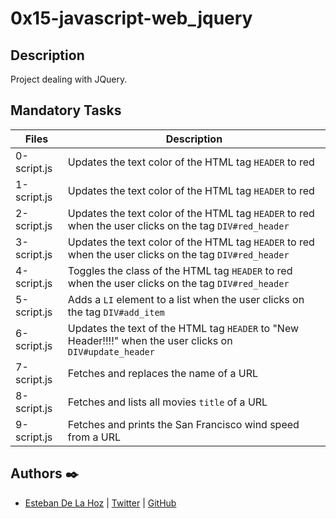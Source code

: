 # 0x15-javascript-web_jquery

## Description

Project dealing with JQuery.

## Mandatory Tasks

| Files | Description |
| ----- | ----------- |
| 0-script.js | Updates the text color of the HTML tag `HEADER` to red |
| 1-script.js | Updates the text color of the HTML tag `HEADER` to red |
| 2-script.js | Updates the text color of the HTML tag `HEADER` to red when the user clicks on the tag `DIV#red_header` |
| 3-script.js | Updates the text color of the HTML tag `HEADER` to red when the user clicks on the tag `DIV#red_header` |
| 4-script.js | Toggles the class of the HTML tag `HEADER` to red when the user clicks on the tag `DIV#red_header` |
| 5-script.js | Adds a `LI` element to a list when the user clicks on the tag `DIV#add_item` |
| 6-script.js | Updates the text of the HTML tag `HEADER` to "New Header!!!!" when the user clicks on `DIV#update_header` |
| 7-script.js | Fetches and replaces the name of a URL |
| 8-script.js | Fetches and lists all movies `title` of a URL |
| 9-script.js | Fetches and prints the San Francisco wind speed from a URL |


## Authors :black_nib:

- [Esteban De La Hoz](https://www.linkedin.com/in/esteban-de-la-hoz-romero-b6270017b/) | [Twitter](https://twitter.com/Esteban18911) | [GitHub](https://github.com/Esteban18911)
